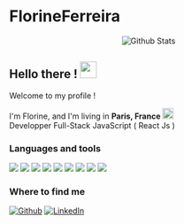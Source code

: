 # FlorineFerreira

<p align="center">
  
  <img src="https://github-readme-stats.sigma-five.vercel.app/api/?username=florine89&count_private=true&theme=tokyonight&showicons=true)]()" alt="Github Stats" />
   
</p>





## Hello there ! <img src="https://img.icons8.com/external-ddara-flat-ddara/64/null/external-woman-hello-hand-gesture-officer-teacher-uniform-user-avatar-ddara-flat-ddara.png" height="30" />

  Welcome to my profile !  
  
  
  I'm Florine, and I'm living in <b>Paris, France</b> <img src="https://img.icons8.com/color/48/null/france-circular.png" height="20"/>   
  Developper Full-Stack JavaScript ( React Js )
</p>
<h3>Languages and tools</h3>
<p>
  
  <img src="https://img.icons8.com/fluency/48/null/javascript.png"/> 
  <img src="https://img.icons8.com/office/40/null/react.png"/>
  <img src="https://img.icons8.com/fluency/48/null/html-5.png"/>
  <img src="https://img.icons8.com/color/48/null/redux.png"/>
  <img src="https://img.icons8.com/color/48/null/npm.png"/>
  <img src="https://img.icons8.com/color/48/null/git.png"/>
  <img src="https://img.icons8.com/color/48/null/nodejs.png"/>
  <img src="https://img.icons8.com/color/48/null/css3.png"/>
  <img src="https://img.icons8.com/color/48/null/mongodb.png"/>  
   
   
 
  <h3>Where to find me</h3>
<p><a href="https://github.com/florine89" target="_blank"><img alt="Github" src="https://img.shields.io/badge/GitHub-%2312100E.svg?&style=for-the-badge&logo=Github&logoColor=white" /></a> <a href="https://www.linkedin.com/in/florineferreira/" target="_blank"><img alt="LinkedIn" src="https://img.shields.io/badge/linkedin-%230077B5.svg?&style=for-the-badge&logo=linkedin&logoColor=white" /></a> 

